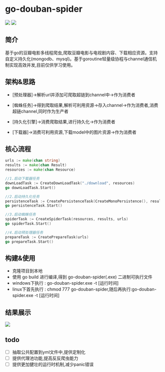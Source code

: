 # go-douban-spider

![](https://img.shields.io/badge/语言-go-blue.svg)  ![](https://img.shields.io/badge/爬虫-豆瓣-gren.svg)

## 简介

基于go的豆瓣电影多线程爬虫,爬取豆瓣电影与电视剧内容、下载相应资源。支持自定义持久化(mongodb、mysql)。基于goroutine轻量级协程与channel通信机制实现高效并发,目前仅供学习使用。


## 架构&思路
- [预处理器]->解析url并添加可爬取超链到channel中->作为消费者

- [蜘蛛任务]->得到爬取结果,解析可利用资源->存入channel->作为消费者,消费超链channel,同时作为生产者

- [持久化引擎]->消费爬取结果,进行持久化->作为消费者

- [下载器]->消费可利用资源,下载model中的图片资源->作为消费者


## 核心流程
```go
urls := make(chan string)
results := make(chan Result)
resources := make(chan Resource)

//1.启动下载器任务
downLoadTask := CreateDownLoadTask("./download", resources)
go downLoadTask.Start()

//2.启动持久化任务
persistenceTask := CreatePersistenceTask(CreateMonoPersistence(), results)
go persistenceTask.Start()

//3.启动蜘蛛任务
spiderTask := CreateSpiderTask(resources, results, urls)
go spiderTask.Start()

//4.启动预处理器任务
prepareTask := CreatePrepareTask(urls)
go prepareTask.Start()
```

## 构建&使用

- 克隆项目到本地
- 使用 go build 进行编译,得到 go-douban-spider(.exe) 二进制可执行文件
- windows下执行 : go-douban-spider.exe -t [运行时间]
- linux下首先执行 : chmod 777 go-douban-spider,随后再执行:go-douban-spider.exe -t [运行时间]

## 结果展示

![](https://i.loli.net/2019/04/21/5cbbe74cef82e.png)

## todo

- [ ] 抽取公共配置到yml文件中,提供定制化
- [ ] 提供代理池功能,提高反反爬虫能力
- [ ] 提供更加健壮的运行时机制,减少panic错误
